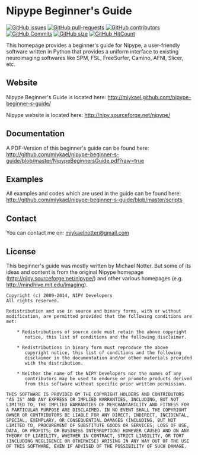 # Nipype Beginner's Guide

[![GitHub issues](https://img.shields.io/github/issues/miykael/nipype-beginner-s-guide.svg)](https://github.com/miykael/nipype-beginner-s-guide/issues/)
[![GitHub pull-requests](https://img.shields.io/github/issues-pr/miykael/nipype-beginner-s-guide.svg)](https://github.com/miykael/nipype-beginner-s-guide/pulls/)
[![GitHub contributors](https://img.shields.io/github/contributors/miykael/nipype-beginner-s-guide.svg)](https://GitHub.com/miykael/nipype-beginner-s-guide/graphs/contributors/)
[![GitHub Commits](https://github-basic-badges.herokuapp.com/commits/miykael/nipype-beginner-s-guide.svg)](https://github.com/miykael/nipype-beginner-s-guide/commits/master)
[![GitHub size](https://github-size-badge.herokuapp.com/miykael/nipype-beginner-s-guide.svg)](https://github.com/miykael/nipype-beginner-s-guide/archive/master.zip)
[![GitHub HitCount](http://hits.dwyl.io/miykael/nipype-beginner-s-guide.svg)](http://hits.dwyl.io/miykael/nipype-beginner-s-guide)


This homepage provides a beginner's guide for Nipype, a user-friendly software written in Python that provides a uniform interface to existing neuroimaging softwares like SPM, FSL, FreeSurfer, Camino, AFNI, Slicer, etc.


## Website

Nipype Beginner's Guide is located here:
http://miykael.github.com/nipype-beginner-s-guide/

Nipype website is located here:
http://nipy.sourceforge.net/nipype/


## Documentation

A PDF-Version of this beginner's guide can be found here:
http://github.com/miykael/nipype-beginner-s-guide/blob/master/NipypeBeginnersGuide.pdf?raw=true


## Examples

All examples and codes which are used in the guide can be found here:
http://github.com/miykael/nipype-beginner-s-guide/blob/master/scripts


## Contact

You can contact me on: miykaelnotter@gmail.com


## License

This beginner's guide was mostly written by Michael Notter. But some of its ideas and content is from the original Nipype homepage (http://nipy.sourceforge.net/nipype/) and other various homepages (e.g. http://mindhive.mit.edu/imaging).

    Copyright (c) 2009-2014, NIPY Developers
    All rights reserved.

    Redistribution and use in source and binary forms, with or without
    modification, are permitted provided that the following conditions are
    met:

        * Redistributions of source code must retain the above copyright
           notice, this list of conditions and the following disclaimer.

        * Redistributions in binary form must reproduce the above
           copyright notice, this list of conditions and the following
           disclaimer in the documentation and/or other materials provided
           with the distribution.

        * Neither the name of the NIPY Developers nor the names of any
           contributors may be used to endorse or promote products derived
           from this software without specific prior written permission.

    THIS SOFTWARE IS PROVIDED BY THE COPYRIGHT HOLDERS AND CONTRIBUTORS
    "AS IS" AND ANY EXPRESS OR IMPLIED WARRANTIES, INCLUDING, BUT NOT
    LIMITED TO, THE IMPLIED WARRANTIES OF MERCHANTABILITY AND FITNESS FOR
    A PARTICULAR PURPOSE ARE DISCLAIMED. IN NO EVENT SHALL THE COPYRIGHT
    OWNER OR CONTRIBUTORS BE LIABLE FOR ANY DIRECT, INDIRECT, INCIDENTAL,
    SPECIAL, EXEMPLARY, OR CONSEQUENTIAL DAMAGES (INCLUDING, BUT NOT
    LIMITED TO, PROCUREMENT OF SUBSTITUTE GOODS OR SERVICES; LOSS OF USE,
    DATA, OR PROFITS; OR BUSINESS INTERRUPTION) HOWEVER CAUSED AND ON ANY
    THEORY OF LIABILITY, WHETHER IN CONTRACT, STRICT LIABILITY, OR TORT
    (INCLUDING NEGLIGENCE OR OTHERWISE) ARISING IN ANY WAY OUT OF THE USE
    OF THIS SOFTWARE, EVEN IF ADVISED OF THE POSSIBILITY OF SUCH DAMAGE.
